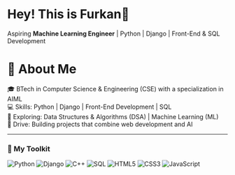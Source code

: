 # Hey! This is Furkan👋

Aspiring **Machine Learning Engineer** | Python | Django | Front-End & SQL Development

# 🚀 About Me

🎓 BTech in Computer Science & Engineering (CSE) with a specialization in AIML  
💻 Skills: Python | Django | Front-End Development | SQL  
🧠 Exploring: Data Structures & Algorithms (DSA) | Machine Learning (ML)  
🎯 Drive: Building projects that combine web development and AI

---

### 🔧 My Toolkit
![Python](https://img.shields.io/badge/Python-3776AB?style=for-the-badge&logo=python&logoColor=white)
![Django](https://img.shields.io/badge/Django-092E20?style=for-the-badge&logo=django&logoColor=white)
![C++](https://img.shields.io/badge/C++-00599C?style=for-the-badge&logo=c%2B%2B&logoColor=white)
![SQL](https://img.shields.io/badge/SQL-003B57?style=for-the-badge&logo=mysql&logoColor=white)
![HTML5](https://img.shields.io/badge/HTML5-E34F26?style=for-the-badge&logo=html5&logoColor=white)
![CSS3](https://img.shields.io/badge/CSS3-1572B6?style=for-the-badge&logo=css3&logoColor=white)
![JavaScript](https://img.shields.io/badge/JavaScript-F7DF1E?style=for-the-badge&logo=javascript&logoColor=black)


